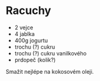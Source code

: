 # Racuchy

* 2 vejce
* 4 jablka
* 400g jogurtu
* trochu (?) cukru
* trochu (?) cukru vanilkového
* prdopeč (kolik?)

Smažit nejlépe na kokosovém oleji.
